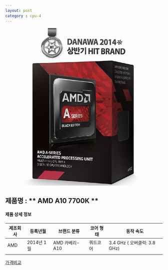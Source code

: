 ```yaml
---
layout: post
category : cpu-4
---
```


![alt text](https://github.com/kutchoiwjun92/kutchoiwjun92.github.com/blob/master/image/cpu-4.jpg?raw=true)

## 제품명 : ** AMD A10 7700K  **

#### 제품 상세 정보


제조회사  |  등록년월  |    브랜드 분류    |  코어 형태  |  동작 속도
--------- | ---------- | ----------------- | ----------- | -----------------------------
   AMD    | 2014년 1월 |   AMD 카베리-A10  |   쿼드코어  |  3.4 GHz ( 오버클럭: 3.8 GHz)              
|||


[가격비교](http://prod.danawa.com/info/?pcode=2410862&cate=112747)


